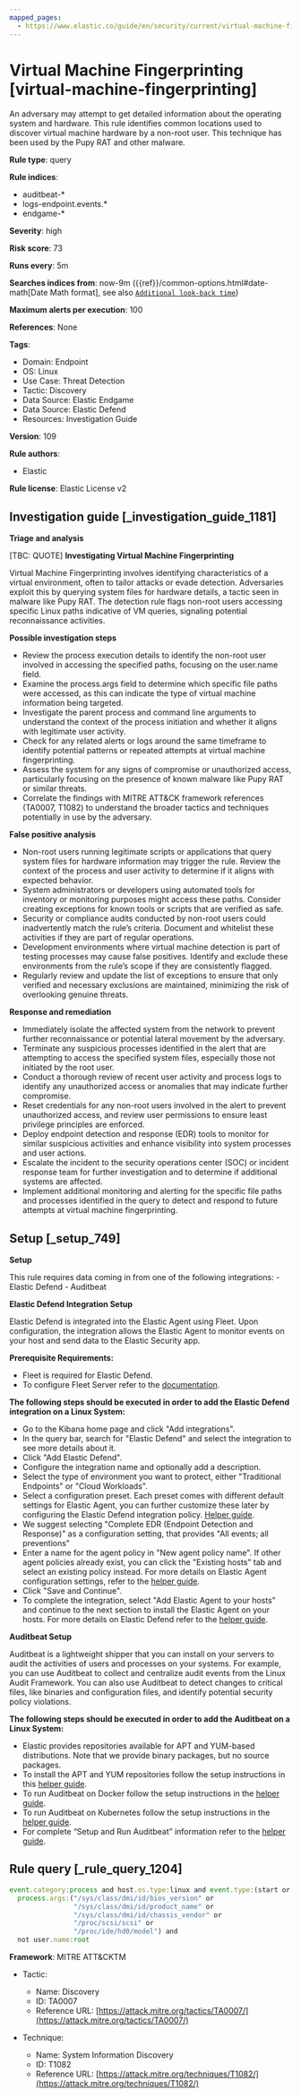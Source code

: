 ```yaml
---
mapped_pages:
  - https://www.elastic.co/guide/en/security/current/virtual-machine-fingerprinting.html
---
```


# Virtual Machine Fingerprinting [virtual-machine-fingerprinting]

An adversary may attempt to get detailed information about the operating system and hardware. This rule identifies common locations used to discover virtual machine hardware by a non-root user. This technique has been used by the Pupy RAT and other malware.

**Rule type**: query

**Rule indices**:

* auditbeat-*
* logs-endpoint.events.*
* endgame-*

**Severity**: high

**Risk score**: 73

**Runs every**: 5m

**Searches indices from**: now-9m ({{ref}}/common-options.html#date-math[Date Math format], see also [`Additional look-back time`](docs-content://solutions/security/detect-and-alert/create-detection-rule.md#rule-schedule))

**Maximum alerts per execution**: 100

**References**: None

**Tags**:

* Domain: Endpoint
* OS: Linux
* Use Case: Threat Detection
* Tactic: Discovery
* Data Source: Elastic Endgame
* Data Source: Elastic Defend
* Resources: Investigation Guide

**Version**: 109

**Rule authors**:

* Elastic

**Rule license**: Elastic License v2

## Investigation guide [_investigation_guide_1181]

**Triage and analysis**

[TBC: QUOTE]
**Investigating Virtual Machine Fingerprinting**

Virtual Machine Fingerprinting involves identifying characteristics of a virtual environment, often to tailor attacks or evade detection. Adversaries exploit this by querying system files for hardware details, a tactic seen in malware like Pupy RAT. The detection rule flags non-root users accessing specific Linux paths indicative of VM queries, signaling potential reconnaissance activities.

**Possible investigation steps**

* Review the process execution details to identify the non-root user involved in accessing the specified paths, focusing on the user.name field.
* Examine the process.args field to determine which specific file paths were accessed, as this can indicate the type of virtual machine information being targeted.
* Investigate the parent process and command line arguments to understand the context of the process initiation and whether it aligns with legitimate user activity.
* Check for any related alerts or logs around the same timeframe to identify potential patterns or repeated attempts at virtual machine fingerprinting.
* Assess the system for any signs of compromise or unauthorized access, particularly focusing on the presence of known malware like Pupy RAT or similar threats.
* Correlate the findings with MITRE ATT&CK framework references (TA0007, T1082) to understand the broader tactics and techniques potentially in use by the adversary.

**False positive analysis**

* Non-root users running legitimate scripts or applications that query system files for hardware information may trigger the rule. Review the context of the process and user activity to determine if it aligns with expected behavior.
* System administrators or developers using automated tools for inventory or monitoring purposes might access these paths. Consider creating exceptions for known tools or scripts that are verified as safe.
* Security or compliance audits conducted by non-root users could inadvertently match the rule’s criteria. Document and whitelist these activities if they are part of regular operations.
* Development environments where virtual machine detection is part of testing processes may cause false positives. Identify and exclude these environments from the rule’s scope if they are consistently flagged.
* Regularly review and update the list of exceptions to ensure that only verified and necessary exclusions are maintained, minimizing the risk of overlooking genuine threats.

**Response and remediation**

* Immediately isolate the affected system from the network to prevent further reconnaissance or potential lateral movement by the adversary.
* Terminate any suspicious processes identified in the alert that are attempting to access the specified system files, especially those not initiated by the root user.
* Conduct a thorough review of recent user activity and process logs to identify any unauthorized access or anomalies that may indicate further compromise.
* Reset credentials for any non-root users involved in the alert to prevent unauthorized access, and review user permissions to ensure least privilege principles are enforced.
* Deploy endpoint detection and response (EDR) tools to monitor for similar suspicious activities and enhance visibility into system processes and user actions.
* Escalate the incident to the security operations center (SOC) or incident response team for further investigation and to determine if additional systems are affected.
* Implement additional monitoring and alerting for the specific file paths and processes identified in the query to detect and respond to future attempts at virtual machine fingerprinting.


## Setup [_setup_749]

**Setup**

This rule requires data coming in from one of the following integrations: - Elastic Defend - Auditbeat

**Elastic Defend Integration Setup**

Elastic Defend is integrated into the Elastic Agent using Fleet. Upon configuration, the integration allows the Elastic Agent to monitor events on your host and send data to the Elastic Security app.

**Prerequisite Requirements:**

* Fleet is required for Elastic Defend.
* To configure Fleet Server refer to the [documentation](docs-content://reference/ingestion-tools/fleet/fleet-server.md).

**The following steps should be executed in order to add the Elastic Defend integration on a Linux System:**

* Go to the Kibana home page and click "Add integrations".
* In the query bar, search for "Elastic Defend" and select the integration to see more details about it.
* Click "Add Elastic Defend".
* Configure the integration name and optionally add a description.
* Select the type of environment you want to protect, either "Traditional Endpoints" or "Cloud Workloads".
* Select a configuration preset. Each preset comes with different default settings for Elastic Agent, you can further customize these later by configuring the Elastic Defend integration policy. [Helper guide](docs-content://solutions/security/configure-elastic-defend/configure-an-integration-policy-for-elastic-defend.md).
* We suggest selecting "Complete EDR (Endpoint Detection and Response)" as a configuration setting, that provides "All events; all preventions"
* Enter a name for the agent policy in "New agent policy name". If other agent policies already exist, you can click the "Existing hosts" tab and select an existing policy instead. For more details on Elastic Agent configuration settings, refer to the [helper guide](docs-content://reference/ingestion-tools/fleet/agent-policy.md).
* Click "Save and Continue".
* To complete the integration, select "Add Elastic Agent to your hosts" and continue to the next section to install the Elastic Agent on your hosts. For more details on Elastic Defend refer to the [helper guide](docs-content://solutions/security/configure-elastic-defend/install-elastic-defend.md).

**Auditbeat Setup**

Auditbeat is a lightweight shipper that you can install on your servers to audit the activities of users and processes on your systems. For example, you can use Auditbeat to collect and centralize audit events from the Linux Audit Framework. You can also use Auditbeat to detect changes to critical files, like binaries and configuration files, and identify potential security policy violations.

**The following steps should be executed in order to add the Auditbeat on a Linux System:**

* Elastic provides repositories available for APT and YUM-based distributions. Note that we provide binary packages, but no source packages.
* To install the APT and YUM repositories follow the setup instructions in this [helper guide](beats://reference/auditbeat/setup-repositories.md).
* To run Auditbeat on Docker follow the setup instructions in the [helper guide](beats://reference/auditbeat/running-on-docker.md).
* To run Auditbeat on Kubernetes follow the setup instructions in the [helper guide](beats://reference/auditbeat/running-on-kubernetes.md).
* For complete “Setup and Run Auditbeat” information refer to the [helper guide](beats://reference/auditbeat/setting-up-running.md).


## Rule query [_rule_query_1204]

```js
event.category:process and host.os.type:linux and event.type:(start or process_started) and
  process.args:("/sys/class/dmi/id/bios_version" or
                "/sys/class/dmi/id/product_name" or
                "/sys/class/dmi/id/chassis_vendor" or
                "/proc/scsi/scsi" or
                "/proc/ide/hd0/model") and
  not user.name:root
```

**Framework**: MITRE ATT&CKTM

* Tactic:

    * Name: Discovery
    * ID: TA0007
    * Reference URL: [https://attack.mitre.org/tactics/TA0007/](https://attack.mitre.org/tactics/TA0007/)

* Technique:

    * Name: System Information Discovery
    * ID: T1082
    * Reference URL: [https://attack.mitre.org/techniques/T1082/](https://attack.mitre.org/techniques/T1082/)



